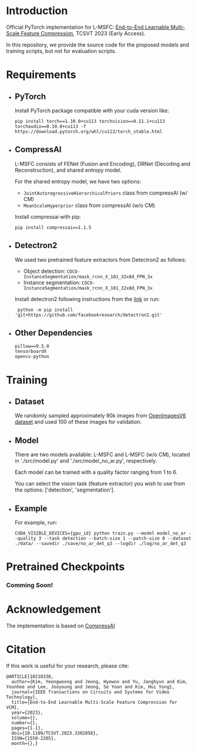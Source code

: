 # Introduction

Official PyTorch implementation for L-MSFC: [End-to-End Learnable Multi-Scale Feature Compression](https://ieeexplore.ieee.org/abstract/document/10210338), TCSVT 2023 (Early Access).

In this repository, we provide the source code for the proposed models and training scripts, but not for evaluation scripts.

# Requirements

- ## PyTorch

  Install PyTorch package compatible with your cuda version like:

  ```
  pip install torch==1.10.0+cu113 torchvision==0.11.1+cu113 torchaudio==0.10.0+cu113 -f https://download.pytorch.org/whl/cu113/torch_stable.html
  ```

- ## CompressAI

  L-MSFC consists of FENet (Fusion and Encoding), DRNet (Decoding and Reconstruction), and shared entropy model.

  For the shared entropy model, we have two options:

  - `JointAutoregressiveHierarchicalPriors` class from compressAI (w/ CM)
  - `MeanScaleHyperprior` class from compressAI (w/o CM)

  Install compressai with pip:

  ```
  pip install compressai==1.1.5
  ```

- ## Detectron2

  We used two pretrained feature extractors from Detectron2 as follows:

  - Object detection: `COCO-InstanceSegmentation/mask_rcnn_X_101_32x8d_FPN_3x`
  - Instance segmentation: `COCO-InstanceSegmentation/mask_rcnn_X_101_32x8d_FPN_3x`

  Install detectron2 following instructions from the [link](https://github.com/facebookresearch/detectron2/releases/tag/v0.4) or run:

  ```
   python -m pip install 'git+https://github.com/facebookresearch/detectron2.git'
  ```

- ## Other Dependencies
  ```
  pillow==9.5.0
  tensorboardX
  opencv-python
  ```

# Training

- ## Dataset

  We randomly sampled approximately 90k images from [OpenImagesV6 dataset](https://storage.googleapis.com/openimages/web/index.html) and used 100 of these images for validation.

- ## Model

  There are two models available: L-MSFC and L-MSFC (w/o CM), located in './src/model.py' and './src/model_no_ar.py', respectively.

  Each model can be trained with a quality factor ranging from 1 to 6.

  You can select the vision task (feature extractor) you wish to use from the options: ['detection', 'segmentation'].

- ## Example
  For example, run:
  ```
  CUDA_VISIBLE_DEVICES={gpu_id} python train.py --model model_no_ar --quality 3 --task detection --batch-size 1 --patch-size 0 --dataset ./data/ --savedir ./save/no_ar_det_q3 --logdir ./log/no_ar_det_q3
  ```

# Pretrained Checkpoints

### Comming Soon!

# Acknowledgement

The implementation is based on [CompressAI](https://github.com/InterDigitalInc/CompressAI)

# Citation

If this work is useful for your research, please cite:

```
@ARTICLE{10210338,
  author={Kim, Yeongwoong and Jeong, Hyewon and Yu, Janghyun and Kim, Younhee and Lee, Jooyoung and Jeong, Se Yoon and Kim, Hui Yong},
  journal={IEEE Transactions on Circuits and Systems for Video Technology},
  title={End-to-End Learnable Multi-Scale Feature Compression for VCM},
  year={2023},
  volume={},
  number={},
  pages={1-1},
  doi={10.1109/TCSVT.2023.3302858},
  ISSN={1558-2205},
  month={},}
```
